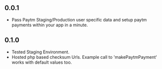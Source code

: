 ## 0.0.1

* Pass Paytm Staging/Production user specific data and setup paytm payments within your app in a minute.

## 0.1.0

* Tested Staging Environment.
* Hosted php based checksum Urls. Example call to 'makePaytmPayment' works with default values too.  
